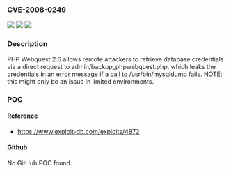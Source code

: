 ### [CVE-2008-0249](https://cve.mitre.org/cgi-bin/cvename.cgi?name=CVE-2008-0249)
![](https://img.shields.io/static/v1?label=Product&message=n%2Fa&color=blue)
![](https://img.shields.io/static/v1?label=Version&message=n%2Fa&color=blue)
![](https://img.shields.io/static/v1?label=Vulnerability&message=n%2Fa&color=brighgreen)

### Description

PHP Webquest 2.6 allows remote attackers to retrieve database credentials via a direct request to admin/backup_phpwebquest.php, which leaks the credentials in an error message if a call to /usr/bin/mysqldump fails.  NOTE: this might only be an issue in limited environments.

### POC

#### Reference
- https://www.exploit-db.com/exploits/4872

#### Github
No GitHub POC found.

